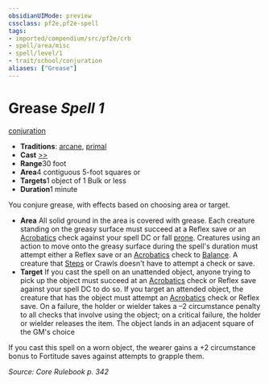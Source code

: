 ```yaml
---
obsidianUIMode: preview
cssclass: pf2e,pf2e-spell
tags:
- imported/compendium/src/pf2e/crb
- spell/area/misc
- spell/level/1
- trait/school/conjuration
aliases: ["Grease"]
---
```

# Grease *Spell 1*   
[conjuration](conjuration.md)  

- **Traditions**: [arcane](arcane.md), [primal](primal.md)
- **Cast** [>>](chapter-9-playing-the-game.md#Actions "Two-Action") 
- **Range**30 foot
- **Area**4 contiguous 5-foot squares or
- **Targets**1 object of 1 Bulk or less
- **Duration**1 minute

You conjure grease, with effects based on choosing area or target.

- **Area** All solid ground in the area is covered with grease. Each creature standing on the greasy surface must succeed at a Reflex save or an [Acrobatics](../skills.md#Acrobatics) check against your spell DC or fall [prone](conditions.md#Prone). Creatures using an action to move onto the greasy surface during the spell's duration must attempt either a Reflex save or an [Acrobatics](../skills.md#Acrobatics) check to [Balance](balance.md). A creature that [Steps](step.md) or Crawls doesn't have to attempt a check or save.
- **Target** If you cast the spell on an unattended object, anyone trying to pick up the object must succeed at an [Acrobatics](../skills.md#Acrobatics) check or Reflex save against your spell DC to do so. If you target an attended object, the creature that has the object must attempt an [Acrobatics](../skills.md#Acrobatics) check or Reflex save. On a failure, the holder or wielder takes a –2 circumstance penalty to all checks that involve using the object; on a critical failure, the holder or wielder releases the item. The object lands in an adjacent square of the GM's choice

If you cast this spell on a worn object, the wearer gains a +2 circumstance bonus to Fortitude saves against attempts to grapple them.

*Source: Core Rulebook p. 342*